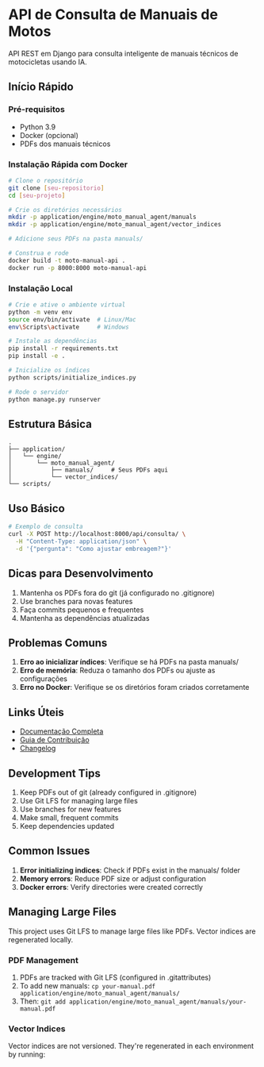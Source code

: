 # API de Consulta de Manuais de Motos

API REST em Django para consulta inteligente de manuais técnicos de motocicletas usando IA.

## Início Rápido

### Pré-requisitos
- Python 3.9
- Docker (opcional)
- PDFs dos manuais técnicos

### Instalação Rápida com Docker

```bash
# Clone o repositório
git clone [seu-repositorio]
cd [seu-projeto]

# Crie os diretórios necessários
mkdir -p application/engine/moto_manual_agent/manuals
mkdir -p application/engine/moto_manual_agent/vector_indices

# Adicione seus PDFs na pasta manuals/

# Construa e rode
docker build -t moto-manual-api .
docker run -p 8000:8000 moto-manual-api
```

### Instalação Local

```bash
# Crie e ative o ambiente virtual
python -m venv env
source env/bin/activate  # Linux/Mac
env\Scripts\activate     # Windows

# Instale as dependências
pip install -r requirements.txt
pip install -e .

# Inicialize os índices
python scripts/initialize_indices.py

# Rode o servidor
python manage.py runserver
```

## Estrutura Básica

```
.
├── application/
│   └── engine/
│       └── moto_manual_agent/
│           ├── manuals/     # Seus PDFs aqui
│           └── vector_indices/
└── scripts/
```

## Uso Básico

```bash
# Exemplo de consulta
curl -X POST http://localhost:8000/api/consulta/ \
  -H "Content-Type: application/json" \
  -d '{"pergunta": "Como ajustar embreagem?"}'
```

## Dicas para Desenvolvimento

1. Mantenha os PDFs fora do git (já configurado no .gitignore)
2. Use branches para novas features
3. Faça commits pequenos e frequentes
4. Mantenha as dependências atualizadas

## Problemas Comuns

1. **Erro ao inicializar índices**: Verifique se há PDFs na pasta manuals/
2. **Erro de memória**: Reduza o tamanho dos PDFs ou ajuste as configurações
3. **Erro no Docker**: Verifique se os diretórios foram criados corretamente

## Links Úteis

- [Documentação Completa](docs/README.md)
- [Guia de Contribuição](CONTRIBUTING.md)
- [Changelog](CHANGELOG.md)

## Development Tips

1. Keep PDFs out of git (already configured in .gitignore)
2. Use Git LFS for managing large files
3. Use branches for new features
4. Make small, frequent commits
5. Keep dependencies updated

## Common Issues

1. **Error initializing indices**: Check if PDFs exist in the manuals/ folder
2. **Memory errors**: Reduce PDF size or adjust configuration
3. **Docker errors**: Verify directories were created correctly

## Managing Large Files

This project uses Git LFS to manage large files like PDFs. Vector indices are regenerated locally.

### PDF Management

1. PDFs are tracked with Git LFS (configured in .gitattributes)
2. To add new manuals: `cp your-manual.pdf application/engine/moto_manual_agent/manuals/`
3. Then: `git add application/engine/moto_manual_agent/manuals/your-manual.pdf`

### Vector Indices

Vector indices are not versioned. They're regenerated in each environment by running: 
